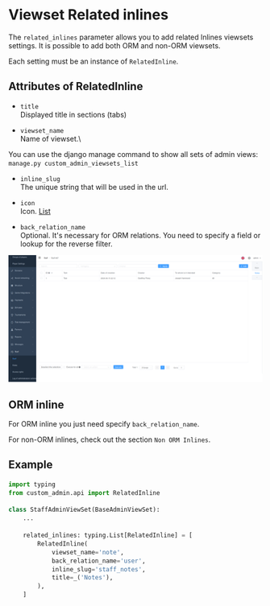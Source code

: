 # Viewset Related inlines

The `related_inlines` parameter allows you to add related lnlines viewsets settings. It is possible to add both ORM and non-ORM viewsets.

Each setting must be an instance of `RelatedInline`.

## Attributes of RelatedInline

- `title`\
Displayed title in sections (tabs)

- `viewset_name`\
Name of viewset.\

You can use the django manage command to show all sets of admin views:\
`manage.py custom_admin_viewsets_list`

- `inline_slug`\
The unique string that will be used in the url.

- `icon`\
Icon. [List](https://element.eleme.io/#/en-US/component/icon)

- `back_relation_name`\
Optional. It's necessary for ORM relations. You need to specify a field or lookup for the reverse filter.

![related-inline](related-inline.png)

## ORM inline

For ORM inline you just need specify `back_relation_name`.

For non-ORM inlines, check out the section `Non ORM Inlines`.

## Example

```python
import typing
from custom_admin.api import RelatedInline

class StaffAdminViewSet(BaseAdminViewSet):
    ...

    related_inlines: typing.List[RelatedInline] = [
        RelatedInline(
            viewset_name='note',
            back_relation_name='user',
            inline_slug='staff_notes',
            title=_('Notes'),
        ),
    ]
```

